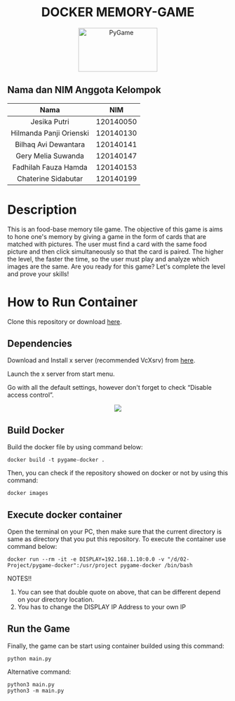 <div align="center">

# DOCKER MEMORY-GAME
  
  <a href="https://www.pygame.org/"><img alt="PyGame" src ="https://camo.githubusercontent.com/1971c0a4f776fb5351c765c37e59630c83cabd52/68747470733a2f2f7777772e707967616d652e6f72672f696d616765732f6c6f676f2e706e67" width = 180 height = 100></a>
</div>

## Nama dan NIM Anggota Kelompok
| Nama | NIM |
| :---: | :---: |
| Jesika Putri               | 120140050 |
| Hilmanda Panji Orienski    | 120140130 |
| Bilhaq Avi Dewantara       | 120140141 |
| Gery Melia Suwanda         | 120140147 |
| Fadhilah Fauza Hamda       | 120140153 |
| Chaterine Sidabutar        | 120140199 |

# Description
This is an food-base memory tile game. The objective of this game is aims to hone one's memory by giving a game in the form of cards that are matched with pictures. The user must find a card with the same food picture and then click simultaneously so that the card is paired. The higher the level, the faster the time, so the user must play and analyze which images are the same. 
Are you ready for this game? Let's complete the level and prove your skills!

# How to Run Container
Clone this repository or download [here](https://github.com/hilmanda/docker-exiatoma/archive/refs/heads/main.zip). 

## Dependencies
Download and Install x server (recommended VcXsrv) from [here](https://sourceforge.net/projects/vcxsrv/files/latest/download).

Launch the x server from start menu.

Go with all the default settings, however don't forget to check “Disable access control”.
<div align="center">
  <img src="https://miro.medium.com/max/1400/1*ihco-ShEHQtbwHBGmtIOZg.png">
</div>

## Build Docker

Build the docker file by using command below:
```
docker build -t pygame-docker .
```

Then, you can check if the repository showed on docker or not by using this command:
```
docker images
```

## Execute docker container 
Open the terminal on your PC, then make sure that the current directory is same as directory that you put this repository. To execute the container use command below:

```
docker run --rm -it -e DISPLAY=192.168.1.10:0.0 -v "/d/02-Project/pygame-docker":/usr/project pygame-docker /bin/bash
```

NOTES!!
1. You can see that double quote on above, that can be different depend on your directory location.
2. You has to change the DISPLAY IP Address to your own IP


## Run the Game
Finally, the game can be start using container builded using this command:
```
python main.py
```
Alternative command:
```
python3 main.py
python3 -m main.py
```
